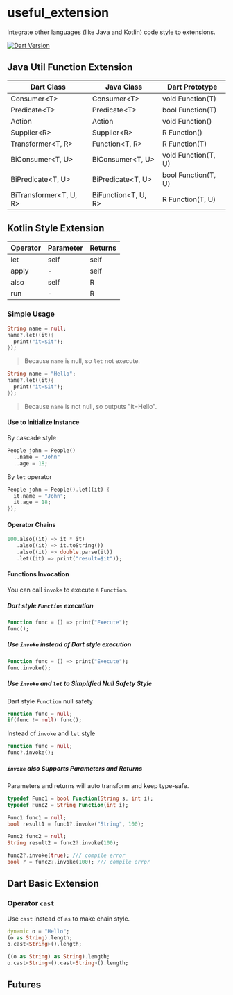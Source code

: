 # useful_extension

Integrate other languages (like Java and Kotlin) code style to extensions.

[![Dart Version](https://img.shields.io/badge/Dart-2.7-blue.svg?style=flat-square)](https://dart.dev)

## Java Util Function Extension

| Dart Class | Java Class | Dart Prototype |
| --- | --- | --- |
| Consumer\<T> | Consumer\<T> | void Function(T) |
| Predicate\<T> | Predicate\<T> | bool Function(T) |
| Action | Action | void Function() |
| Supplier\<R> | Supplier\<R> | R Function() |
| Transformer\<T, R> | Function\<T, R> | R Function(T) |
| BiConsumer\<T, U> | BiConsumer\<T, U> | void Function(T, U) |
| BiPredicate\<T, U> | BiPredicate\<T, U> | bool Function(T, U) |
| BiTransformer<T, U, R> | BiFunction\<T, U, R> | R Function(T, U) | 

## Kotlin Style Extension

| Operator | Parameter | Returns |
| --- | --- | --- |
| let | self | self |
| apply | - | self |
| also | self | R |
| run | - | R |

### Simple Usage

```dart
String name = null;
name?.let((it){
  print("it=$it");
});
```
> Because `name` is null, so `let` not execute.

```dart
String name = "Hello";
name?.let((it){
  print("it=$it");
});
```
> Because `name` is not null, so outputs "it=Hello".

#### Use to Initialize Instance

By cascade style
```dart
People john = People()
  ..name = "John"
  ..age = 18;
```

By `let` operator
```dart
People john = People().let((it) {
  it.name = "John";
  it.age = 18;
});
```

#### Operator Chains


```dart
100.also((it) => it * it)
   .also((it) => it.toString())
   .also((it) => double.parse(it))
   .let((it) => print("result=$it"));
```

#### Functions Invocation

You can call `invoke` to execute a `Function`.

##### Dart style `Function` execution
```dart
Function func = () => print("Execute");
func();
```

##### Use `invoke` instead of Dart style execution
```dart
Function func = () => print("Execute");
func.invoke();
```

##### Use `invoke` and `let` to Simplified Null Safety Style

Dart style `Function` null safety
```dart
Function func = null;
if(func != null) func();
```

Instead of `invoke` and `let` style
```dart
Function func = null;
func?.invoke();
```

##### `invoke` also Supports Parameters and Returns

Parameters and returns will auto transform and keep type-safe.
```dart
typedef Func1 = bool Function(String s, int i);
typedef Func2 = String Function(int i);

Func1 func1 = null;
bool result1 = func1?.invoke("String", 100);

Func2 func2 = null;
String result2 = func2?.invoke(100);

func2?.invoke(true); /// compile error
bool r = func2?.invoke(100); /// compile errpr
```

## Dart Basic Extension


### Operator `cast`
Use `cast` instead of `as` to make chain style.
```dart
dynamic o = "Hello";
(o as String).length;
o.cast<String>().length;

((o as String) as String).length;
o.cast<String>().cast<String>().length;
```


## Futures